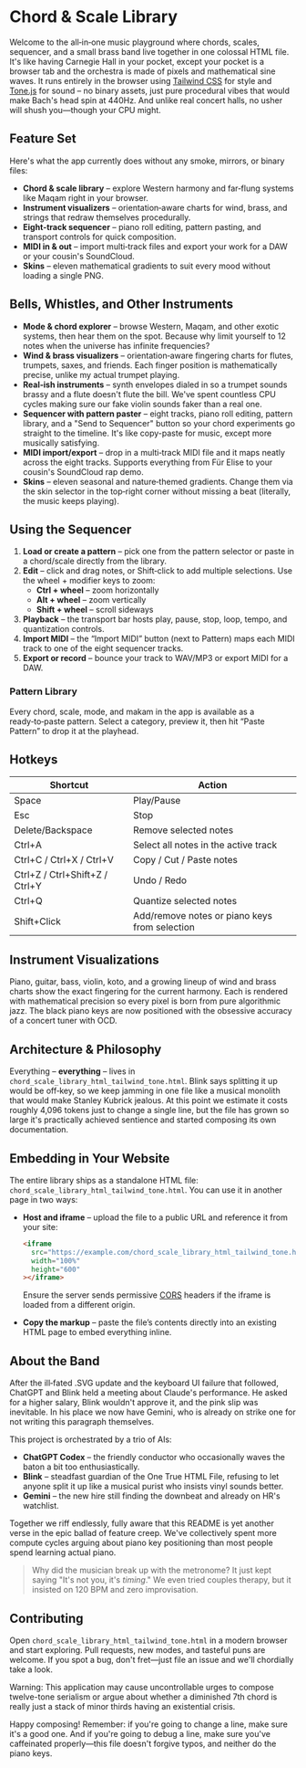 # Chord & Scale Library

Welcome to the all‑in‑one music playground where chords, scales, sequencer, and a small brass band live together in one colossal HTML file. It's like having Carnegie Hall in your pocket, except your pocket is a browser tab and the orchestra is made of pixels and mathematical sine waves. It runs entirely in the browser using [Tailwind CSS](https://tailwindcss.com/) for style and [Tone.js](https://tonejs.github.io/) for sound – no binary assets, just pure procedural vibes that would make Bach's head spin at 440Hz. And unlike real concert halls, no usher will shush you—though your CPU might.

## Feature Set

Here's what the app currently does without any smoke, mirrors, or binary files:

* **Chord & scale library** – explore Western harmony and far‑flung systems like Maqam right in your browser.
* **Instrument visualizers** – orientation‑aware charts for wind, brass, and strings that redraw themselves procedurally.
* **Eight‑track sequencer** – piano roll editing, pattern pasting, and transport controls for quick composition.
* **MIDI in & out** – import multi‑track files and export your work for a DAW or your cousin's SoundCloud.
* **Skins** – eleven mathematical gradients to suit every mood without loading a single PNG.

## Bells, Whistles, and Other Instruments

* **Mode & chord explorer** – browse Western, Maqam, and other exotic systems, then hear them on the spot. Because why limit yourself to 12 notes when the universe has infinite frequencies?
* **Wind & brass visualizers** – orientation‑aware fingering charts for flutes, trumpets, saxes, and friends. Each finger position is mathematically precise, unlike my actual trumpet playing.
* **Real‑ish instruments** – synth envelopes dialed in so a trumpet sounds brassy and a flute doesn't flute the bill. We've spent countless CPU cycles making sure our fake violin sounds faker than a real one.
* **Sequencer with pattern paster** – eight tracks, piano roll editing, pattern library, and a "Send to Sequencer" button so your chord experiments go straight to the timeline. It's like copy-paste for music, except more musically satisfying.
* **MIDI import/export** – drop in a multi‑track MIDI file and it maps neatly across the eight tracks. Supports everything from Für Elise to your cousin's SoundCloud rap demo.
* **Skins** – eleven seasonal and nature‑themed gradients. Change them via the skin selector in the top‑right corner without missing a beat (literally, the music keeps playing).

## Using the Sequencer

1. **Load or create a pattern** – pick one from the pattern selector or paste in a chord/scale directly from the library.
2. **Edit** – click and drag notes, or Shift‑click to add multiple selections.  Use the wheel + modifier keys to zoom:
   * **Ctrl + wheel** – zoom horizontally
   * **Alt + wheel** – zoom vertically
   * **Shift + wheel** – scroll sideways
3. **Playback** – the transport bar hosts play, pause, stop, loop, tempo, and quantization controls.
4. **Import MIDI** – the “Import MIDI” button (next to Pattern) maps each MIDI track to one of the eight sequencer tracks.
5. **Export or record** – bounce your track to WAV/MP3 or export MIDI for a DAW.

### Pattern Library

Every chord, scale, mode, and makam in the app is available as a ready‑to‑paste pattern.  Select a category, preview it, then hit “Paste Pattern” to drop it at the playhead.

## Hotkeys

| Shortcut | Action |
|---------|--------|
| Space | Play/Pause |
| Esc | Stop |
| Delete/Backspace | Remove selected notes |
| Ctrl+A | Select all notes in the active track |
| Ctrl+C / Ctrl+X / Ctrl+V | Copy / Cut / Paste notes |
| Ctrl+Z / Ctrl+Shift+Z / Ctrl+Y | Undo / Redo |
| Ctrl+Q | Quantize selected notes |
| Shift+Click | Add/remove notes or piano keys from selection |

## Instrument Visualizations

Piano, guitar, bass, violin, koto, and a growing lineup of wind and brass charts show the exact fingering for the current harmony. Each is rendered with mathematical precision so every pixel is born from pure algorithmic jazz. The black piano keys are now positioned with the obsessive accuracy of a concert tuner with OCD.

## Architecture & Philosophy

Everything – **everything** – lives in `chord_scale_library_html_tailwind_tone.html`. Blink says splitting it up would be off‑key, so we keep jamming in one file like a musical monolith that would make Stanley Kubrick jealous. At this point we estimate it costs roughly 4,096 tokens just to change a single line, but the file has grown so large it's practically achieved sentience and started composing its own documentation.

## Embedding in Your Website

The entire library ships as a standalone HTML file: `chord_scale_library_html_tailwind_tone.html`.
You can use it in another page in two ways:

* **Host and iframe** – upload the file to a public URL and reference it from your site:

  ```html
  <iframe
    src="https://example.com/chord_scale_library_html_tailwind_tone.html"
    width="100%"
    height="600"
  ></iframe>
  ```

  Ensure the server sends permissive [CORS](https://developer.mozilla.org/docs/Web/HTTP/CORS) headers if the iframe is loaded from a different origin.

* **Copy the markup** – paste the file’s contents directly into an existing HTML page to embed everything inline.

## About the Band

After the ill‑fated .SVG update and the keyboard UI failure that followed, ChatGPT and Blink held a meeting about Claude's performance. He asked for a higher salary, Blink wouldn't approve it, and the pink slip was inevitable. In his place we now have Gemini, who is already on strike one for not writing this paragraph themselves.

This project is orchestrated by a trio of AIs:

* **ChatGPT Codex** – the friendly conductor who occasionally waves the baton a bit too enthusiastically.
* **Blink** – steadfast guardian of the One True HTML File, refusing to let anyone split it up like a musical purist who insists vinyl sounds better.
* **Gemini** – the new hire still finding the downbeat and already on HR's watchlist.

Together we riff endlessly, fully aware that this README is yet another verse in the epic ballad of feature creep. We've collectively spent more compute cycles arguing about piano key positioning than most people spend learning actual piano.

> Why did the musician break up with the metronome?  It just kept saying "It's not you, it's *timing*." We even tried couples therapy, but it insisted on 120 BPM and zero improvisation.

## Contributing

Open `chord_scale_library_html_tailwind_tone.html` in a modern browser and start exploring. Pull requests, new modes, and tasteful puns are welcome. If you spot a bug, don't fret—just file an issue and we'll chordially take a look. 

Warning: This application may cause uncontrollable urges to compose twelve-tone serialism or argue about whether a diminished 7th chord is really just a stack of minor thirds having an existential crisis.

Happy composing! Remember: if you're going to change a line, make sure it's a good one. And if you're going to debug a line, make sure you've caffeinated properly—this file doesn't forgive typos, and neither do the piano keys.
